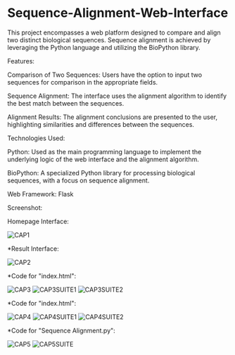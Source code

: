 # Sequence-Alignment-Web-Interface

This project encompasses a web platform designed to compare and align two distinct biological sequences. Sequence alignment is achieved by leveraging the Python language and utilizing the BioPython library.

Features:

Comparison of Two Sequences: Users have the option to input two sequences for comparison in the appropriate fields.

Sequence Alignment: The interface uses the alignment algorithm to identify the best match between the sequences.

Alignment Results: The alignment conclusions are presented to the user, highlighting similarities and differences between the sequences.

Technologies Used:

Python: Used as the main programming language to implement the underlying logic of the web interface and the alignment algorithm.

BioPython: A specialized Python library for processing biological sequences, with a focus on sequence alignment.

Web Framework: Flask

Screenshot:

Homepage Interface:

![CAP1](https://github.com/AmelMansour/Sequence-Alignment-Web-Interface/assets/141269604/5fb408ef-1712-46f1-8438-2923c721a548)


*Result Interface:

![CAP2](https://github.com/AmelMansour/Sequence-Alignment-Web-Interface/assets/141269604/1f15b18b-c613-49b2-92bf-4a319cad860d)


*Code for "index.html":

![CAP3](https://github.com/AmelMansour/Sequence-Alignment-Web-Interface/assets/141269604/5a44d835-f1ee-47b2-9aab-981fa43dc46f)
![CAP3SUITE1](https://github.com/AmelMansour/Sequence-Alignment-Web-Interface/assets/141269604/dd63d28e-bebb-40e1-a7c6-f79baa48f65d)
![CAP3SUITE2](https://github.com/AmelMansour/Sequence-Alignment-Web-Interface/assets/141269604/cbf65aa8-a642-4b6a-b4f7-7a1aac7f9f24)

*Code for "index.html":

![CAP4](https://github.com/AmelMansour/Sequence-Alignment-Web-Interface/assets/141269604/5d7ec090-37dd-463d-b7a2-686334e7172c)
![CAP4SUITE1](https://github.com/AmelMansour/Sequence-Alignment-Web-Interface/assets/141269604/54e1d481-a6e3-4e0e-b088-13f5d5cdbd94)
![CAP4SUITE2](https://github.com/AmelMansour/Sequence-Alignment-Web-Interface/assets/141269604/d3d2cafd-d5de-434d-9b2f-2320b7d66048)

*Code for "Sequence Alignment.py":

![CAP5](https://github.com/AmelMansour/Sequence-Alignment-Web-Interface/assets/141269604/9e7a43a1-9dc4-47d7-8d96-8a77162ba1fe)
![CAP5SUITE](https://github.com/AmelMansour/Sequence-Alignment-Web-Interface/assets/141269604/42cee0b2-01bd-449e-8c28-406dea8b129a)
